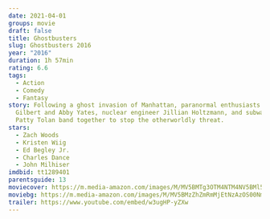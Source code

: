 ```yaml
---
date: 2021-04-01
groups: movie
draft: false
title: Ghostbusters
slug: Ghostbusters 2016
year: "2016"
duration: 1h 57min
rating: 6.6
tags:
  - Action
  - Comedy
  - Fantasy
story: Following a ghost invasion of Manhattan, paranormal enthusiasts Erin
  Gilbert and Abby Yates, nuclear engineer Jillian Holtzmann, and subway worker
  Patty Tolan band together to stop the otherworldly threat.
stars:
  - Zach Woods
  - Kristen Wiig
  - Ed Begley Jr.
  - Charles Dance
  - John Milhiser
imdbid: tt1289401
parentsguide: 13
moviecover: https://m.media-amazon.com/images/M/MV5BMTg3OTM4NTM4NV5BMl5BanBnXkFtZTgwOTI3NDc0OTE@._V1_FMjpg_UX1010_.jpg
moviebg: https://m.media-amazon.com/images/M/MV5BMzZhZmRmMjEtNzAzOS00NmI0LTkyYWEtNjMzMGMxMTZkMTM5XkEyXkFqcGdeQXVyNjc5MjkyNDQ@._V1_FMjpg_UX750_.jpg
trailer: https://www.youtube.com/embed/w3ugHP-yZXw
---
```

